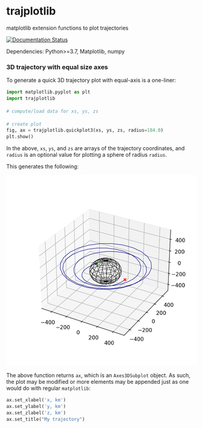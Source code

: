 # trajplotlib
matplotlib extension functions to plot trajectories

[![Documentation Status](https://readthedocs.org/projects/trajplotlib/badge/?version=latest)](https://trajplotlib.readthedocs.io/en/latest/?badge=latest)

Dependencies: Python>=3.7, Matplotlib, numpy

### 3D trajectory with equal size axes

To generate a quick 3D trajectory plot with equal-axis is a one-liner: 

```python
import matplotlib.pyplot as plt
import trajplotlib

# compute/load data for xs, ys, zs

# create plot
fig, ax = trajplotlib.quickplot3(xs, ys, zs, radius=184.0)
plt.show()
```

In the above, `xs`, `ys`, and `zs` are arrays of the trajectory coordinates, and `radius` is an optional value for plotting a sphere of radius `radius`. 

This generates the following: 

<p align="center">
  <img src="./examples/plot3d_example.png" width="550" title="hover text">
</p>

The above function returns `ax`, which is an `Axes3DSubplot` object. As such, the plot may be modified or more elements may be appended just as one would do with regular `matplotlib`: 

```python
ax.set_xlabel('x, km')
ax.set_ylabel('y, km')
ax.set_zlabel('z, km')
ax.set_title("My trajectory")
```
